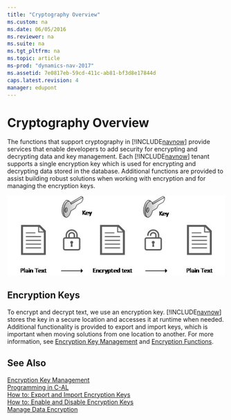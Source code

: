 ```yaml
---
title: "Cryptography Overview"
ms.custom: na
ms.date: 06/05/2016
ms.reviewer: na
ms.suite: na
ms.tgt_pltfrm: na
ms.topic: article
ms-prod: "dynamics-nav-2017"
ms.assetid: 7e0817eb-59cd-411c-ab81-bf3d8e17844d
caps.latest.revision: 4
manager: edupont
---
```

# Cryptography Overview
The functions that support cryptography in [!INCLUDE[navnow](includes/navnow_md.md)] provide services that enable developers to add security for encrypting and decrypting data and key management. Each [!INCLUDE[navnow](includes/navnow_md.md)] tenant supports a single encryption key which is used for encrypting and decrypting data stored in the database. Additional functions are provided to assist building robust solutions when working with encryption and for managing the encryption keys.  
  
 ![Flow between plain text and encrypted text](media/NAV_Encryption.jpg "NAV\_Encryption")  
  
## Encryption Keys  
 To encrypt and decrypt text, we use an encryption key. [!INCLUDE[navnow](includes/navnow_md.md)] stores the key in a secure location and accesses it at runtime when needed. Additional functionality is provided to export and import keys, which is important when moving solutions from one location to another. For more information, see [Encryption Key Management](Encryption-Key-Management.md) and [Encryption Functions](Encryption-Functions.md).  
  
## See Also  
 [Encryption Key Management](Encryption-Key-Management.md)   
 [Programming in C-AL](Programming-in-C-AL.md)   
 [How to: Export and Import Encryption Keys](How-to--Export-and-Import-Encryption-Keys.md)   
 [How to: Enable and Disable Encryption Keys](How-to--Enable-and-Disable-Encryption-Keys.md)   
 [Manage Data Encryption](Manage-Data-Encryption.md)